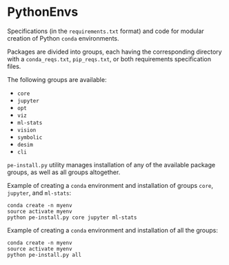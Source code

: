 # PythonEnvs

Specifications (in the `requirements.txt` format) and code for modular creation of Python `conda` environments.

Packages are divided into groups, each having the corresponding directory with a `conda_reqs.txt`, `pip_reqs.txt`, or both requirements specification files.

The following groups are available:

 * `core`
 * `jupyter`
 * `opt`
 * `viz`
 * `ml-stats`
 * `vision`
 * `symbolic`
 * `desim`
 * `cli`

`pe-install.py` utility manages installation of any of the available package groups, as well as all groups altogether.


Example of creating a `conda` environment and installation of groups `core`, `jupyter`, and `ml-stats`:

```
conda create -n myenv
source activate myenv
python pe-install.py core jupyter ml-stats
```

Example of creating a `conda` environment and installation of all the groups:

```
conda create -n myenv
source activate myenv
python pe-install.py all
```
